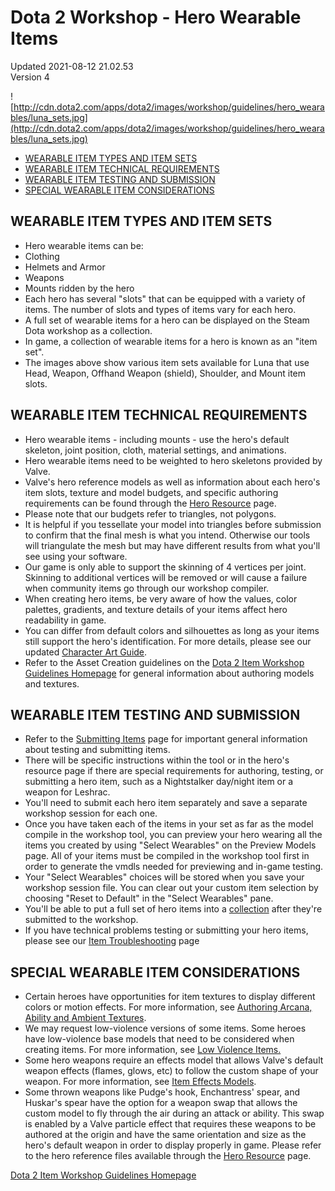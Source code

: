 # Dota 2 Workshop - Hero Wearable Items
Updated 2021-08-12 21.02.53  
Version 4  

![http://cdn.dota2.com/apps/dota2/images/workshop/guidelines/hero_wearables/luna_sets.jpg](http://cdn.dota2.com/apps/dota2/images/workshop/guidelines/hero_wearables/luna_sets.jpg)  
  
* [WEARABLE ITEM TYPES AND ITEM SETS](#types)
* [WEARABLE ITEM TECHNICAL REQUIREMENTS](#requirements)
* [WEARABLE ITEM TESTING AND SUBMISSION](#submission)
* [SPECIAL WEARABLE ITEM CONSIDERATIONS](#considerations)
  
  
## 
## WEARABLE ITEM TYPES AND ITEM SETS
* Hero wearable items can be:
* Clothing
* Helmets and Armor
* Weapons
* Mounts ridden by the hero
* ​Each hero has several "slots" that can be equipped with a variety of items. The number of slots and types of items vary for each hero.
* ​A full set of wearable items for a hero can be displayed on the Steam Dota workshop as a collection.
* In game, a collection of wearable items for a hero is known as an "item set".
* The images above show various item sets available for Luna that use Head, Weapon, Offhand Weapon (shield), Shoulder, and Mount item slots.
  ##   
## 
## ​WEARABLE ITEM TECHNICAL REQUIREMENTS
* Hero wearable items - including mounts - use the hero's default skeleton, joint position, cloth, material settings, and animations.
* Hero wearable items need to be weighted to hero skeletons provided by Valve.
* Valve's hero reference models as well as information about each hero's item slots, texture and model budgets, and specific authoring requirements can be found through the [Hero Resource](http://www.dota2.com/workshop/requirements) page.
* Please note that our budgets refer to triangles, not polygons.​
* It is helpful if you tessellate your model into triangles before submission to confirm that the final mesh is what you intend. Otherwise our tools will triangulate the mesh but may have different results from what you'll see using your software.
* Our game is only able to support the skinning of 4 vertices per joint. Skinning to additional vertices will be removed or will cause a failure when community items go through our workshop compiler.
* When creating hero items, be very aware of how the values, color palettes, gradients, and texture details of your items affect hero readability in game.
* You can differ from default colors and silhouettes as long as your items still support the hero's identification. For more details, please see our updated [Character Art Guide](https://support.steampowered.com/kb/9334-YDXV-8590/dota-2-workshop-character-art-guide).
* ​Refer to the Asset Creation guidelines on the [Dota 2 Item Workshop Guidelines Homepage](http://www.dota2.com/workshop/) for general information about authoring models and textures.
  ##   
## 
## WEARABLE ITEM TESTING AND SUBMISSION
* Refer to the [Submitting Items](https://help.steampowered.com/en/faqs/view/3E00-D38F-B793-7384) page for important general information about testing and submitting items.
* There will be specific instructions within the tool or in the hero's resource page if there are special requirements for authoring, testing, or submitting a hero item, such as a Nightstalker day/night item or a weapon for Leshrac.
* You'll need to submit each hero item separately and save a separate workshop session for each one.
* Once you have taken each of the items in your set as far as the model compile in the workshop tool, you can preview your hero wearing all the items you created by using "Select Wearables" on the Preview Models page. All of your items must be compiled in the workshop tool first in order to generate the vmdls needed for previewing and in-game testing.
* Your "Select Wearables" choices will be stored when you save your workshop session file. You can clear out your custom item selection by choosing "Reset to Default" in the "Select Wearables" pane.
* You'll be able to put a full set of hero items into a [collection](https://help.steampowered.com/en/faqs/view/3E00-D38F-B793-7384#collection) after they're submitted to the workshop.
* If you have technical problems testing or submitting your hero items, please see our [Item Troubleshooting](https://help.steampowered.com/en/faqs/view/5D5F-A5BD-C25B-7205) page
  ##   
## 
## SPECIAL WEARABLE ITEM CONSIDERATIONS
* Certain heroes have opportunities for item textures to display different colors or motion effects. For more information, see [Authoring Arcana, Ability and Ambient Textures](https://support.steampowered.com/kb/9942-EIPV-2211/dota-2-workshop-authoring-items-to-work-with-arcanas-and-gems).
* We may request low-violence versions of some items. Some heroes have low-violence base models that need to be considered when creating items. For more information, see [Low Violence Items.](https://help.steampowered.com/en/faqs/view/266F-8F7F-55FA-63FA)
* Some hero weapons require an effects model that allows Valve's default weapon effects (flames, glows, etc) to follow the custom shape of your weapon. For more information, see [Item Effects Models](https://support.steampowered.com/kb/9875-WEUP-5451/dota-2-workshop-item-effects-models).
* Some thrown weapons like Pudge's hook, Enchantress' spear, and Huskar's spear have the option for a weapon swap that allows the custom model to fly through the air during an attack or ability. This swap is enabled by a Valve particle effect that requires these weapons to be authored at the origin and have the same orientation and size as the hero's default weapon in order to display properly in game. Please refer to the hero reference files available through the [Hero Resource](http://www.dota2.com/workshop/requirements) page.
  
  
[Dota 2 Item Workshop Guidelines Homepage](http://www.dota2.com/workshop/)